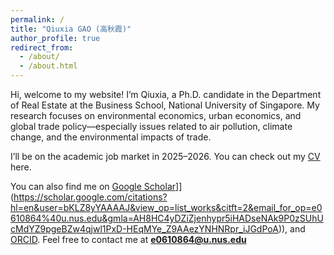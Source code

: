 ```yaml
---
permalink: /
title: "Qiuxia GAO (高秋霞)"
author_profile: true
redirect_from: 
  - /about/
  - /about.html
---
```


Hi, welcome to my website! I’m Qiuxia, a Ph.D. candidate in the Department of Real Estate at the Business School, National University of Singapore. My research focuses on environmental economics, urban economics, and global trade policy—especially issues related to air pollution, climate change, and the environmental impacts of trade.  

I’ll be on the academic job market in 2025–2026. You can check out my [CV](https://yourcvurl) here.  

You can also find me on [Google Scholar]([[https://scholar.google.com/citations?hl=en&user=bKLZ8yYAAAAJ&view_op=list_works&citft=2&email_for_op=e0610864%40u.nus.edu&gmla=AH8HC4yDZiZjenhypr5iHADseNAk9P0zSUhUcMdYZ9pgeBZw4qjwl1PxD-HEqMYe_Z9AAezYNHNRpr_iJGdPoA)]](https://scholar.google.com/citations?hl=en&user=bKLZ8yYAAAAJ&view_op=list_works&citft=2&email_for_op=e0610864%40u.nus.edu&gmla=AH8HC4yDZiZjenhypr5iHADseNAk9P0zSUhUcMdYZ9pgeBZw4qjwl1PxD-HEqMYe_Z9AAezYNHNRpr_iJGdPoA)), and [ORCID]([[https://yourorcidurl](https://orcid.org/0000-0002-8679-9348)](https://orcid.org/0000-0002-8679-9348)). Feel free to contact me at **e0610864@u.nus.edu**  


